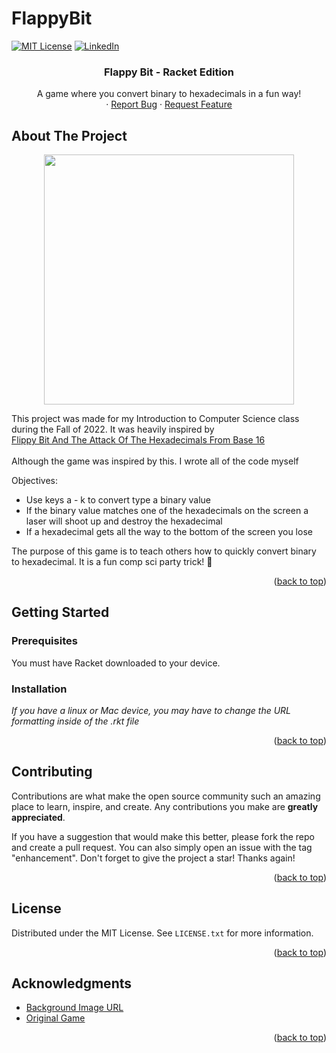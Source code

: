 # FlappyBit

<!-- Improved compatibility of back to top link: See: https://github.com/othneildrew/Best-README-Template/pull/73 -->
<a name="readme-top"></a>
<!--
*** Thanks for checking out the Best-README-Template. If you have a suggestion
*** that would make this better, please fork the repo and create a pull request
*** or simply open an issue with the tag "enhancement".
*** Don't forget to give the project a star!
*** Thanks again! Now go create something AMAZING! :D
-->



<!-- PROJECT SHIELDS -->
<!--
*** I'm using markdown "reference style" links for readability.
*** Reference links are enclosed in brackets [ ] instead of parentheses ( ).
*** See the bottom of this document for the declaration of the reference variables
*** for contributors-url, forks-url, etc. This is an optional, concise syntax you may use.
*** https://www.markdownguide.org/basic-syntax/#reference-style-links
-->


[![MIT License][license-shield]][license-url]
[![LinkedIn][linkedin-shield]][linkedin-url]



<!-- PROJECT LOGO -->

  <h3 align="center">Flappy Bit - Racket Edition</h3>

  <p align="center">
    A game where you convert binary to hexadecimals in a fun way!
    <br />
    ·
    <a href="https://github.com/RyanRearden/FlappyBit/issues">Report Bug</a>
    ·
    <a href="https://github.com/RyanRearden/FlappyBit/issues"">Request Feature</a>
  </p>
</div>



<!-- ABOUT THE PROJECT -->
## About The Project

<p align="center">
<img src="https://github.com/RyanRearden/FlappyBit/assets/116323449/2da9bfe2-4d9b-4b7f-a0b9-a6bd8baad875" width="400">
</p>

This project was made for my Introduction to Computer Science class during the Fall of 2022. It was heavily inspired by 
<a href="https://flippybitandtheattackofthehexadecimalsfrombase16.com/ "> <br> Flippy Bit And The Attack Of The Hexadecimals From Base 16 </a>
<br>
<br>
Although the game was inspired by this. I wrote all of the code myself

Objectives:
* Use keys a - k to convert type a binary value
* If the binary value matches one of the hexadecimals on the screen a laser will shoot up and destroy the hexadecimal
* If a hexadecimal gets all the way to the bottom of the screen you lose

The purpose of this game is to teach others how to quickly convert binary to hexadecimal. It is a fun comp sci party trick! :sparkler:


<p align="right">(<a href="#readme-top">back to top</a>)</p>



<!-- GETTING STARTED -->
## Getting Started

### Prerequisites

You must have Racket downloaded to your device. 


### Installation

_If you have a linux or Mac device, you may have to change the URL formatting inside of the .rkt file_



<p align="right">(<a href="#readme-top">back to top</a>)</p>






<!-- CONTRIBUTING -->
## Contributing

Contributions are what make the open source community such an amazing place to learn, inspire, and create. Any contributions you make are **greatly appreciated**.

If you have a suggestion that would make this better, please fork the repo and create a pull request. You can also simply open an issue with the tag "enhancement".
Don't forget to give the project a star! Thanks again!

<p align="right">(<a href="#readme-top">back to top</a>)</p>



<!-- LICENSE -->
## License

Distributed under the MIT License. See `LICENSE.txt` for more information.

<p align="right">(<a href="#readme-top">back to top</a>)</p>



<!-- ACKNOWLEDGMENTS -->
## Acknowledgments


* [Background Image URL](https://www.reddit.com/r/PixelArt/comments/ilyubh/clouds_by_yuukimokuya/)
* [Original Game](https://flippybitandtheattackofthehexadecimalsfrombase16.com/)

<p align="right">(<a href="#readme-top">back to top</a>)</p>



<!-- MARKDOWN LINKS & IMAGES -->
<!-- https://www.markdownguide.org/basic-syntax/#reference-style-links -->

[issues-shield]: https://img.shields.io/github/issues/othneildrew/Best-README-Template.svg?style=for-the-badge
[issues-url]: https://github.com/RyanRearden/FlappyBit/issues
[license-shield]: https://img.shields.io/github/license/othneildrew/Best-README-Template.svg?style=for-the-badge
[license-url]: [https://github.com/othneildrew/Best-README-Template/blob/master/LICENSE.txt](https://github.com/RyanRearden/FlappyBit/blob/main/LICENSE)
[linkedin-shield]: https://img.shields.io/badge/-LinkedIn-black.svg?style=for-the-badge&logo=linkedin&colorB=555
[linkedin-url]: https://www.linkedin.com/in/ryanrearden/


